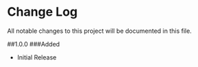 Change Log
===
All notable changes to this project will be documented in this file.

##1.0.0
###Added

* Initial Release
